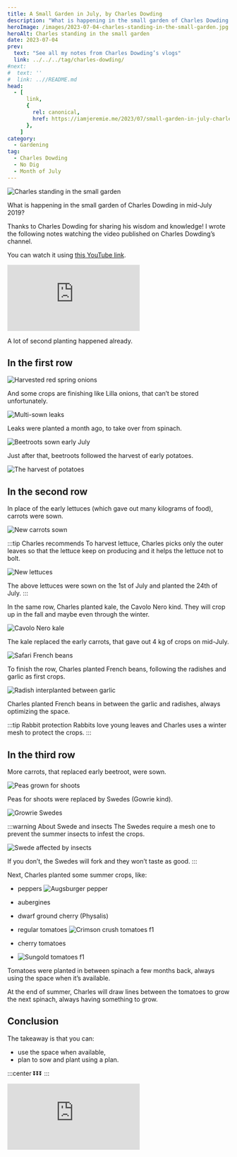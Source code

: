 ```yaml
---
title: A Small Garden in July, by Charles Dowding
description: "What is happening in the small garden of Charles Dowding in mid-July 2019?"
heroImage: /images/2023-07-04-charles-standing-in-the-small-garden.jpg
heroAlt: Charles standing in the small garden
date: 2023-07-04
prev:
  text: "See all my notes from Charles Dowding’s vlogs"
  link: ../../../tag/charles-dowding/
#next:
#  text: ''
#  link: ..//README.md
head:
  - [
      link,
      {
        rel: canonical,
        href: https://iamjeremie.me/2023/07/small-garden-in-july-charles-dowding,
      },
    ]
category:
  - Gardening
tag:
  - Charles Dowding
  - No Dig
  - Month of July
---
```


![Charles standing in the small garden](/images/2023-07-04-charles-standing-in-the-small-garden.jpg 'Credits: image taken from Charles Dowding’s vlog')

What is happening in the small garden of Charles Dowding in mid-July 2019?

Thanks to Charles Dowding for sharing his wisdom and knowledge!
I wrote the following notes watching the video published on Charles Dowding’s channel.

<!-- more -->

You can watch it using [this YouTube link](https://www.youtube.com/watch?v=FF-AzoTg3EY).

<!-- markdownlint-disable MD033 -->
<p class="newsletter-wrapper"><iframe class="newsletter-embed" src="https://iamjeremie.substack.com/embed" frameborder="0" scrolling="no"></iframe></p>

A lot of second planting happened already.

## In the first row

![Harvested red spring onions](./images/harvested-red-spring-onions.jpg 'Credits: image from the vlog of Charles Dowding')

And some crops are finishing like Lilla onions, that can’t be stored unfortunately.

![Multi-sown leaks](./images/multi-sown-leaks.jpg 'Credits: image from the vlog of Charles Dowding')

Leaks were planted a month ago, to take over from spinach.

![Beetroots sown early July](./images/beetroots-sown-early-july.jpg 'Credits: image from the vlog of Charles Dowding')

Just after that, beetroots followed the harvest of early potatoes.

![The harvest of potatoes](./images/the-harvest-of-potatoes.jpg 'Credits: image from the vlog of Charles Dowding')

## In the second row

In place of the early lettuces (which gave out many kilograms of food), carrots were sown.

![New carrots sown](./images/new-carrots-sown.jpg 'Credits: image from the vlog of Charles Dowding')

:::tip Charles recommends
To harvest lettuce, Charles picks only the outer leaves so that the lettuce keep on producing and it helps the lettuce not to bolt.

![New lettuces](./images/new-lettuces.jpg 'Credits: image from the vlog of Charles Dowding')

The above lettuces were sown on the 1st of July and planted the 24th of July.
:::

In the same row, Charles planted kale, the Cavolo Nero kind. They will crop up in the fall and maybe even through the winter.

![Cavolo Nero kale](./images/cavolo-nero-kales.jpg 'Credits: image from the vlog of Charles Dowding')

The kale replaced the early carrots, that gave out 4 kg of crops on mid-July.

![Safari French beans](./images/safari-french-beans.jpg 'Credits: image from the vlog of Charles Dowding')

To finish the row, Charles planted French beans, following the radishes and garlic as first crops.

![Radish interplanted between garlic](./images/radish-interplanted-between-garlic.jpg 'Credits: image from the vlog of Charles Dowding')

Charles planted French beans in between the garlic and radishes, always optimizing the space.

:::tip Rabbit protection
Rabbits love young leaves and Charles uses a winter mesh to protect the crops.
:::

## In the third row

More carrots, that replaced early beetroot, were sown.

![Peas grown for shoots](./images/peas-grown-for-shoots.jpg 'Credits: image from the vlog of Charles Dowding')

Peas for shoots were replaced by Swedes (Gowrie kind).

![Growrie Swedes](./images/growrie-swedes.jpg 'Credits: image from the vlog of Charles Dowding')

:::warning About Swede and insects
The Swedes require a mesh one to prevent the summer insects to infest the crops.

![Swede affected by insects](./images/swede-affected-by-insects.jpg 'Credits: image from the vlog of Charles Dowding')

If you don’t, the Swedes will fork and they won’t taste as good.
:::

Next, Charles planted some summer crops, like:

- peppers
  ![Augsburger pepper](./images/augsburger-pepper.jpg 'Credits: image from the vlog of Charles Dowding')

- aubergines
- dwarf ground cherry (Physalis)
- regular tomatoes
  ![Crimson crush tomatoes f1](./images/crimson-crush-tomatoes-f1.jpg 'Credits: image from the vlog of Charles Dowding')

- cherry tomatoes
- ![Sungold tomatoes f1](./images/sungold-tomatoes-f1.jpg 'Credits: image from the vlog of Charles Dowding')

Tomatoes were planted in between spinach a few months back, always using the space when it’s available.

At the end of summer, Charles will draw lines between the tomatoes to grow the next spinach, always having something to grow.

## Conclusion

The takeaway is that you can:

- use the space when available,
- plan to sow and plant using a plan.

:::center
⏬⏬⏬
:::

<!-- markdownlint-disable MD033 -->
<p class="newsletter-wrapper"><iframe class="newsletter-embed" src="https://iamjeremie.substack.com/embed" frameborder="0" scrolling="no"></iframe></p>
